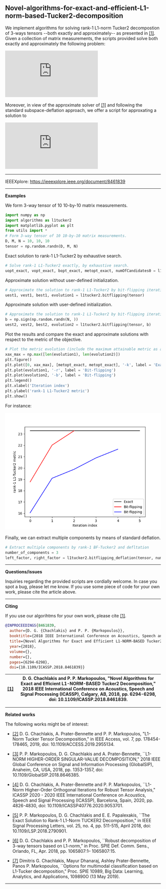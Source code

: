 ## Novel-algorithms-for-exact-and-efficient-L1-norm-based-Tucker2-decomposition
 
 We implement algorithms for solving rank-1 L1-norm Tucker2 decompostion of 3-ways tensors --both exactly and approximately-- as presented in [[1]](https://ieeexplore.ieee.org/document/8461839). 
Given a collection of matrix measurements, the scripts provided solve both exactly and approximately the following problem:

![equation](https://latex.codecogs.com/svg.latex?%5Cinline%20%5Cdpi%7B150%7D%20%5Cfn_cm%20%5CLARGE%20%5Cunderset%7B%5Cbegin%7Bsmallmatrix%7D%5Cmathbf%20u%5Cin%20%5Cmathbb%20R%5ED%7E%3B%7E%5C%7C%5Cmathbf%20u%5C%7C_2%3D1%5C%5C%5Cmathbf%20v%5Cin%20%5Cmathbb%20R%5EM%7E%3B%7E%5C%7C%5Cmathbf%20v%5C%7C_2%3D1%5Cend%7Bsmallmatrix%7D%7D%7B%5Ctext%7Bmax.%7D%7D%5Csum%5Climits_%7Bn%3D1%7D%5EN%7C%5Cmathbf%20u%5E%5Ctop%5Cmathbf%20X_n%5Cmathbf%20v%7C.)

Moreover, in view of the approximate solver of [[1]](https://ieeexplore.ieee.org/document/8461839) and following the standard subspace-deflation approach, we offer a script for approxating a solution to 

![equation](https://latex.codecogs.com/svg.latex?%5Cinline%20%5Cfn_phv%20%5Clarge%20%5Cunderset%7B%20%5Cbegin%7Bsmallmatrix%7D%20%5Cmathbf%20U%20%5Cin%20%5Cmathbb%20R%5E%7BD%20%5Ctimes%20K%7D%7E%3A%7E%5Cmathbf%20U%5E%5Ctop%5Cmathbf%20U%3D%5Cmathbf%20I_K%20%5C%5C%20%5Cmathbf%20V%20%5Cin%20%5Cmathbb%20R%5E%7BM%20%5Ctimes%20K%7D%7E%3A%7E%5Cmathbf%20V%5E%5Ctop%5Cmathbf%20V%3D%5Cmathbf%20I_K%20%5Cend%7Bsmallmatrix%7D%7D%20%7B%5Ctext%7Bmax.%7D%7D%5Csum%5Climits_%7Bn%3D1%7D%5EN%20%5Cleft%5C%7C%5Cmathbf%20U%5E%5Ctop%5Cmathbf%20X_n%5Cmathbf%20V%5Cright%5C%7C_1.)



---


IEEEXplore: https://ieeexplore.ieee.org/document/8461839

---
**Examples**

We form 3-way tensor of 10 10-by-10 matrix measurements.
```python
import numpy as np
import algorithms as l1tucker2
import matplotlib.pyplot as plt
from utils import *
# Form 3-way tensor of 10 10-by-10 matrix measurements. 
D, M, N = 10, 10, 10
tensor = np.random.randn(D, M, N)
```
Exact solution to rank-1 L1-Tucker2 by exhaustive search.
```python
# Solve rank-1 L1-Tucker2 exactly, by exhaustive search. 
uopt_exact, vopt_exact, bopt_exact, metopt_exact, numOfCandidates0 = l1tucker2.exact(tensor)
```

Approximate solution without user-defined initialization.
```python
# Approximate the solution to rank-1 L1-Tucker2 by bit-flipping iterations without user-defined initialization
uest1, vest1, best1, evolution1 = l1tucker2.bitflipping(tensor)
```
Approximate solution with user-defined initialization.

```python
# Approximate the solution to rank-1 L1-Tucker2 by bit-flipping iterations with user-defined initialization
b = np.sign(np.random.randn(N, ))
uest2, vest2, best2, evolution2 = l1tucker2.bitflipping(tensor, b)
```
Plot the results and compare the exact and approximate solutions with respect to the metric of the objective.
```python
# Plot the metric evolution (include the maximum attainable metric as a benchmark)
xax_max = np.max([len(evolution1), len(evolution2)])
plt.figure()
plt.plot([0, xax_max], [metopt_exact, metopt_exact], '-k', label = 'Exact')
plt.plot(evolution1, '-r', label = 'Bit-flipping')
plt.plot(evolution2, '-b', label = 'Bit-flipping')
plt.legend()
plt.xlabel('Iteration index')
plt.ylabel('rank-1 L1-Tucker2 metric')
plt.show()
```
For instance:

![image](evolution.png)

Finally, we can extract multiple components by means of standard deflation.
```python
# Extract multiple components by rank-1 BF-Tucker2 and defltation
number_of_components = 3
left_factor, right_factor = l1tucker2.bitflipping_deflation(tensor, number_of_components)
```

---
**Questions/issues**

Inquiries regarding the provided scripts are cordially welcome. In case you spot a bug, please let me know. If you use some piece of code for your own work, please cite the article above.

---
**Citing**

If you use our algorihtms for your own work, please cite [[1]](https://ieeexplore.ieee.org/document/8461839).
```bibtex
@INPROCEEDINGS{8461839,
  author={D. G. {Chachlakis} and P. P. {Markopoulos}},
  booktitle={2018 IEEE International Conference on Acoustics, Speech and Signal Processing (ICASSP)}, 
  title={Novel Algorithms for Exact and Efficient L1-NORM-BASED Tucker2 Decomposition}, 
  year={2018},
  volume={},
  number={},
  pages={6294-6298},
  doi={10.1109/ICASSP.2018.8461839}}
```
|[[1]](https://ieeexplore.ieee.org/document/8461839)|D. G. Chachlakis and P. P. Markopoulos, "Novel Algorithms for Exact and Efficient L1-NORM-BASED Tucker2 Decomposition," 2018 IEEE International Conference on Acoustics, Speech and Signal Processing (ICASSP), Calgary, AB, 2018, pp. 6294-6298, doi: 10.1109/ICASSP.2018.8461839.|
|-----|--------|

---
**Related works**

The following works might be of interest:

* [[2]](https://ieeexplore.ieee.org/document/8910610) D. G. Chachlakis, A. Prater-Bennette and P. P. Markopoulos, "L1-Norm Tucker Tensor Decomposition," in IEEE Access, vol. 7, pp. 178454-178465, 2019, doi: 10.1109/ACCESS.2019.2955134.

* [[3]](https://ieeexplore.ieee.org/document/8646385) P. P. Markopoulos, D. G. Chachlakis and A. Prater-Bennette, ``L1-NORM HIGHER-ORDER SINGULAR-VALUE DECOMPOSITION," 2018 IEEE Global Conference on Signal and Information Processing (GlobalSIP), Anaheim, CA, USA, 2018, pp. 1353-1357, doi: 10.1109/GlobalSIP.2018.8646385.


* [[4]](https://ieeexplore.ieee.org/document/9053701) D. G. Chachlakis, A. Prater-Bennette and P. P. Markopoulos, ``L1-Norm Higher-Order Orthogonal Iterations for Robust Tensor Analysis," ICASSP 2020 - 2020 IEEE International Conference on Acoustics, Speech and Signal Processing (ICASSP), Barcelona, Spain, 2020, pp. 4826-4830, doi: 10.1109/ICASSP40776.2020.9053701.


* [[5]](https://ieeexplore.ieee.org/document/8248754) P. P. Markopoulos, D. G. Chachlakis and E. E. Papalexakis, ``The Exact Solution to Rank-1 L1-Norm TUCKER2 Decomposition," in IEEE Signal Processing Letters, vol. 25, no. 4, pp. 511-515, April 2018, doi: 10.1109/LSP.2018.2790901.

* [[6]](https://doi.org/10.1117/12.2307843) D. G. Chachlakis and P. P. Markopoulos, ``Robust decomposition of 3-way tensors based on L1-norm,” in Proc. SPIE
Def. Comm. Sens., Orlando, FL, Apr. 2018, pp. 1065807:1–
1065807:15.

* [[7]](https://doi-org.ezproxy.rit.edu/10.1117/12.2520140) Dimitris G. Chachlakis, Mayur Dhanaraj, Ashley Prater-Bennette, Panos P. Markopoulos, ``Options for multimodal classification based on L1-Tucker decomposition," Proc. SPIE 10989, Big Data: Learning, Analytics, and Applications, 109890O (13 May 2019).

---
